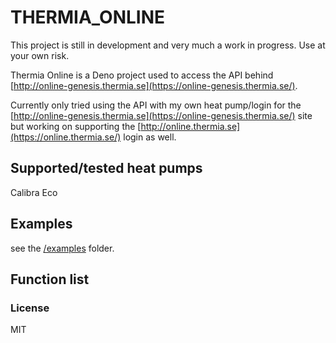 # THERMIA_ONLINE

This project is still in development and very much a work in progress. Use at your own risk.

Thermia Online is a Deno project used to access the API behind [http://online-genesis.thermia.se](https://online-genesis.thermia.se/).

Currently only tried using the API with my own heat pump/login for the [http://online-genesis.thermia.se](https://online-genesis.thermia.se/) site but working on supporting the [http://online.thermia.se](https://online.thermia.se/) login as well.

## Supported/tested heat pumps

Calibra Eco

## Examples

see the [/examples](/examples) folder.

## Function list

### License

MIT